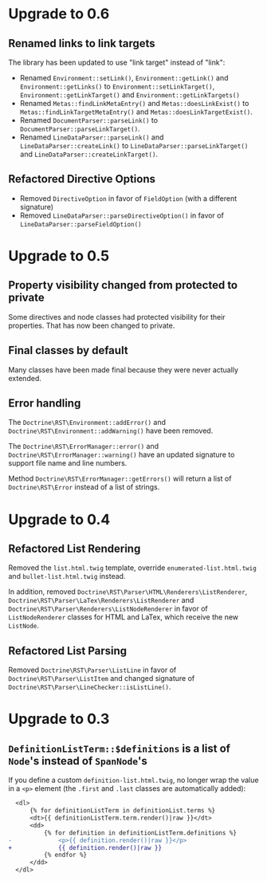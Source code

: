 # Upgrade to 0.6

## Renamed links to link targets

The library has been updated to use "link target" instead of "link":

* Renamed `Environment::setLink()`, `Environment::getLink()` and
  `Environment::getLinks()` to `Environment::setLinkTarget()`,
  `Environment::getLinkTarget()` and `Environment::getLinkTargets()`
* Renamed `Metas::findLinkMetaEntry()` and `Metas::doesLinkExist()` to
  `Metas::findLinkTargetMetaEntry()` and `Metas::doesLinkTargetExist()`.
* Renamed `DocumentParser::parseLink()` to `DocumentParser::parseLinkTarget()`.
* Renamed `LineDataParser::parseLink()` and `LineDataParser::createLink()` to
  `LineDataParser::parseLinkTarget()` and `LineDataParser::createLinkTarget()`.

## Refactored Directive Options

* Removed `DirectiveOption` in favor of `FieldOption` (with a different signature)
* Removed `LineDataParser::parseDirectiveOption()` in favor of `LineDataParser::parseFieldOption()`

# Upgrade to 0.5

## Property visibility changed from protected to private

Some directives and node classes had protected visibility for their properties.
That has now been changed to private.

## Final classes by default

Many classes have been made final because they were never actually extended.

## Error handling

The `Doctrine\RST\Environment::addError()` and `Doctrine\RST\Environment::addWarning()`
have been removed.

The `Doctrine\RST\ErrorManager::error()` and `Doctrine\RST\ErrorManager::warning()`
have an updated signature to support file name and line numbers.

Method `Doctrine\RST\ErrorManager::getErrors()` will return a list of `Doctrine\RST\Error`
instead of a list of strings.

# Upgrade to 0.4

## Refactored List Rendering

Removed the `list.html.twig` template, override `enumerated-list.html.twig` and
`bullet-list.html.twig` instead.

In addition, removed `Doctrine\RST\Parser\HTML\Renderers\ListRenderer`,
`Doctrine\RST\Parser\LaTex\Renderers\ListRenderer` and
`Doctrine\RST\Parser\Renderers\ListNodeRenderer` in favor of `ListNodeRenderer`
classes for HTML and LaTex, which receive the new `ListNode`.

## Refactored List Parsing

Removed `Doctrine\RST\Parser\ListLine` in favor of `Doctrine\RST\Parser\ListItem`
and changed signature of `Doctrine\RST\Parser\LineChecker::isListLine()`.

# Upgrade to 0.3

## `DefinitionListTerm::$definitions` is a list of `Node`'s instead of `SpanNode`'s

If you define a custom `definition-list.html.twig`, no longer wrap the value in
a `<p>` element (the `.first` and `.last` classes are automatically added):

```diff
  <dl>
      {% for definitionListTerm in definitionList.terms %}
      <dt>{{ definitionListTerm.term.render()|raw }}</dt>
      <dd>
          {% for definition in definitionListTerm.definitions %}
-             <p>{{ definition.render()|raw }}</p>
+             {{ definition.render()|raw }}
          {% endfor %}
      </dd>
  </dl>
```
